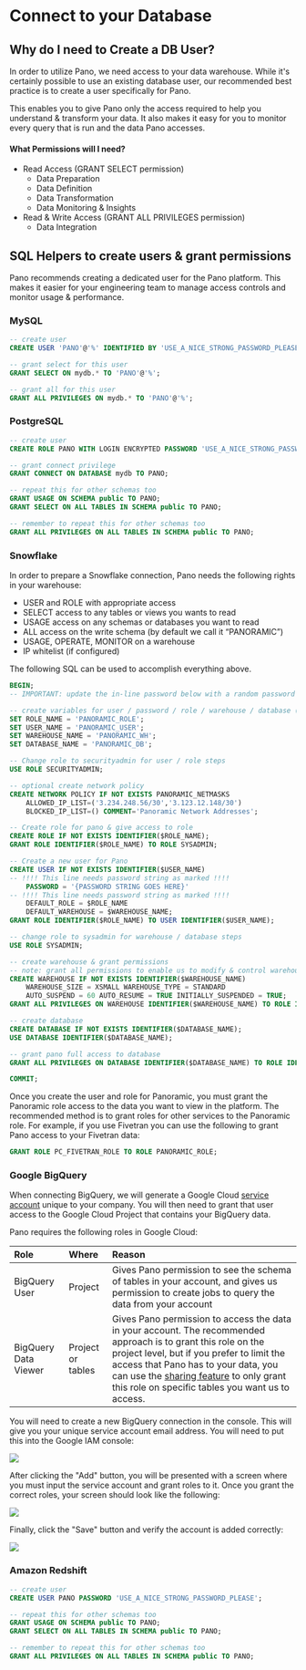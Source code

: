 # Connect to your Database

## Why do I need to Create a DB User?

In order to utilize Pano, we need access to your data warehouse. While it's certainly possible to use an existing database user, our recommended best practice is to create a user specifically for Pano.

This enables you to give Pano only the access required to help you understand & transform your data. It also makes it easy for you to monitor every query that is run and the data Pano accesses.

#### What Permissions will I need?

* Read Access \(GRANT SELECT permission\)
  * Data Preparation
  * Data Definition
  * Data Transformation
  * Data Monitoring & Insights
* Read & Write Access \(GRANT ALL PRIVILEGES permission\)
  * Data Integration

## SQL Helpers to create users & grant permissions

Pano recommends creating a dedicated user for the Pano platform. This makes it easier for your engineering team to manage access controls and monitor usage & performance. 

### MySQL

```sql
-- create user
CREATE USER 'PANO'@'%' IDENTIFIED BY 'USE_A_NICE_STRONG_PASSWORD_PLEASE';

-- grant select for this user
GRANT SELECT ON mydb.* TO 'PANO'@'%';

-- grant all for this user
GRANT ALL PRIVILEGES ON mydb.* TO 'PANO'@'%';
```

### PostgreSQL

```sql
-- create user
CREATE ROLE PANO WITH LOGIN ENCRYPTED PASSWORD 'USE_A_NICE_STRONG_PASSWORD_PLEASE';

-- grant connect privilege
GRANT CONNECT ON DATABASE mydb TO PANO;

-- repeat this for other schemas too
GRANT USAGE ON SCHEMA public TO PANO;
GRANT SELECT ON ALL TABLES IN SCHEMA public TO PANO;

-- remember to repeat this for other schemas too
GRANT ALL PRIVILEGES ON ALL TABLES IN SCHEMA public TO PANO;
```

### Snowflake

In order to prepare a Snowflake connection, Pano needs the following rights in your warehouse:

* USER and ROLE with appropriate access
* SELECT access to any tables or views you wants to read
* USAGE access on any schemas or databases you want to read
* ALL access on the write schema (by default we call it “PANORAMIC”)
* USAGE, OPERATE, MONITOR on a warehouse
* IP whitelist (if configured)

The following SQL can be used to accomplish everything above.

```sql
BEGIN;
-- IMPORTANT: update the in-line password below with a random password (at least 20 characters)

-- create variables for user / password / role / warehouse / database (needs to be uppercase for objects)
SET ROLE_NAME = 'PANORAMIC_ROLE';
SET USER_NAME = 'PANORAMIC_USER';
SET WAREHOUSE_NAME = 'PANORAMIC_WH';
SET DATABASE_NAME = 'PANORAMIC_DB';

-- Change role to securityadmin for user / role steps
USE ROLE SECURITYADMIN;

-- optional create network policy
CREATE NETWORK POLICY IF NOT EXISTS PANORAMIC_NETMASKS
    ALLOWED_IP_LIST=('3.234.248.56/30','3.123.12.148/30')
    BLOCKED_IP_LIST=() COMMENT='Panoramic Network Addresses';

-- Create role for pano & give access to role
CREATE ROLE IF NOT EXISTS IDENTIFIER($ROLE_NAME);
GRANT ROLE IDENTIFIER($ROLE_NAME) TO ROLE SYSADMIN;

-- Create a new user for Pano
CREATE USER IF NOT EXISTS IDENTIFIER($USER_NAME)
-- !!!! This line needs password string as marked !!!!
    PASSWORD = '{PASSWORD STRING GOES HERE}'
-- !!!! This line needs password string as marked !!!!
    DEFAULT_ROLE = $ROLE_NAME
    DEFAULT_WAREHOUSE = $WAREHOUSE_NAME;
GRANT ROLE IDENTIFIER($ROLE_NAME) TO USER IDENTIFIER($USER_NAME);

-- change role to sysadmin for warehouse / database steps
USE ROLE SYSADMIN;

-- create warehouse & grant permissions
-- note: grant all permissions to enable us to modify & control warehouse size if needed
CREATE WAREHOUSE IF NOT EXISTS IDENTIFIER($WAREHOUSE_NAME)
    WAREHOUSE_SIZE = XSMALL WAREHOUSE_TYPE = STANDARD
    AUTO_SUSPEND = 60 AUTO_RESUME = TRUE INITIALLY_SUSPENDED = TRUE;
GRANT ALL PRIVILEGES ON WAREHOUSE IDENTIFIER($WAREHOUSE_NAME) TO ROLE IDENTIFIER($ROLE_NAME);

-- create database
CREATE DATABASE IF NOT EXISTS IDENTIFIER($DATABASE_NAME);
USE DATABASE IDENTIFIER($DATABASE_NAME);

-- grant pano full access to database
GRANT ALL PRIVILEGES ON DATABASE IDENTIFIER($DATABASE_NAME) TO ROLE IDENTIFIER($ROLE_NAME);

COMMIT;
```

Once you create the user and role for Panoramic, you must grant the Panoramic role access to the data you want to view in the platform. The recommended method is to grant roles for other services to the Panoramic role. For example, if you use Fivetran you can use the following to grant Pano access to your Fivetran data:

```sql
GRANT ROLE PC_FIVETRAN_ROLE TO ROLE PANORAMIC_ROLE;
```

### Google BigQuery

When connecting BigQuery, we will generate a Google Cloud [service account](https://cloud.google.com/iam/docs/service-accounts) unique to your company. You will then need to grant that user access to the Google Cloud Project that contains your BigQuery data.

Pano requires the following roles in Google Cloud:

| Role | Where | Reason |
| :--- | :--- | :--- |
| BigQuery User | Project | Gives Pano permission to see the schema of tables in your account, and gives us permission to create jobs to query the data from your account |
| BigQuery Data Viewer | Project or tables | Gives Pano permission to access the data in your account. The recommended approach is to grant this role on the project level, but if you prefer to limit the access that Pano has to your data, you can use the [sharing feature](https://cloud.google.com/bigquery/docs/dataset-access-controls) to only grant this role on specific tables you want us to access. |

You will need to create a new BigQuery connection in the console. This will give you your unique service account email address. You will need to put this into the Google IAM console:

![](../../.gitbook/assets/google-iam-overview.png)

After clicking the "Add" button, you will be presented with a screen where you must input the service account and grant roles to it. Once you grant the correct roles, your screen should look like the following:

![](../../.gitbook/assets/bq-add-user2.png)

Finally, click the "Save" button and verify the account is added correctly:

![](../../.gitbook/assets/google-iam-final.png)

### Amazon Redshift

```sql
-- create user
CREATE USER PANO PASSWORD 'USE_A_NICE_STRONG_PASSWORD_PLEASE';

-- repeat this for other schemas too
GRANT USAGE ON SCHEMA public TO PANO;
GRANT SELECT ON ALL TABLES IN SCHEMA public TO PANO;

-- remember to repeat this for other schemas too
GRANT ALL PRIVILEGES ON ALL TABLES IN SCHEMA public TO PANO;
```

